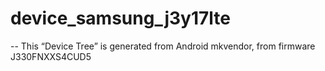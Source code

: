 # device_samsung_j3y17lte
-- 
This “Device Tree” is generated from Android mkvendor, from firmware J330FNXXS4CUD5 
